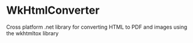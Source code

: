 # WkHtmlConverter
Cross platform .net library for converting HTML to PDF and images using the wkhtmltox library
